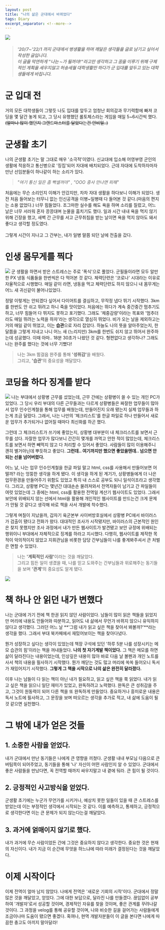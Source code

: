 ```yaml
---
layout: post
title: "나의 삶은 군대에서 바뀌었다"
tags: Diary
excerpt_separator: <!--more-->
---
```


![](https://velog.velcdn.com/images/dongho18/post/adf0a56c-aa6c-4bbb-ab95-701036763596/%EA%B5%B0%EB%8C%80.png)

<Blockquote><h5><span style="color:gray">'20/7~'22/1 까지 군대에서 병생활을 하며 깨달은 생각들을 글로 남기고 싶어서 작성한 글입니다.<br>이 글을 막연하게 "나는 ~가 될꺼야!"라고만 생각하고 그 꿈을 이루기 위해 구체적인 계획을 세우지않고 허송세월 대학생활만 하다가 군 입대를 앞두고 있는 대학생들에게 바칩니다.</span></h5></Blockquote><!--more-->

<h1>군 입대 전</h1>
거의 모든 대학생들이 그렇듯 나도 입대를 앞두고 엄청난 회의감과 무기력함에 빠져 코딩을 몇 달간 놓게 되고, 그 당시 유행했던 롤토체스라는 게임을 매일 5~6시간씩 했다.<del>(얼마나 많이 했던지 그랜드마스터를 달았다는건 안비밀..)</del>

<h1>군생활 초기</h1>
나의 군생활 초기는 말 그대로 매우 '소극적'이였다. 신교대에 입소해 어영부영 군인의 생활에 적응하고 통신병으로 '징집'되어 자대에 배치되었다. 근데 자대에 도착하자마자 만난 선임분들이 하나같이 하는 소리가 있다.
  <Blockquote><em>"여기 통신 일은 좀 빡셀꺼야" , "OOO 중사 만나면 피해"</em></Blockquote>
처음에는 무슨 소리인지 이해가 안갔지만, 차차 자대 생활을 하다보니 이해가 되었다. 생전 처음 들어보는 터무니 없는 인신공격을 이병~일병때 다 들어본 것 같다.(마음의 편지는 소용 없었다.) 너무 힘들었다. 조그마한 실수를 해도 욕을 하며 소리를 질렀고, 어느 날은 너무 서러워 혼자 끙끙대며 눈물을 훔치기도 했다. 일과 시간 내내 욕을 먹지 않기 위해 긴장을 했고, 새벽 간 근무를 서고 근무취침을 받는 날이면 욕을 먹지 않아도 돼서 좋다고 생각할 정도였다. <br><br>그렇게 시간이 지나고 그 간부는, 내가 일병 말쯤 되던 날에 전출을 갔다.

<h1>인생 몸무게를 찍다</h1>
<img src="https://images.velog.io/images/dongho18/post/0530bd2b-4bef-4fa1-9c6c-0a887eea65b0/image.png">
군 생활을 하면서 받은 스트레스는 주로 '폭식'으로 풀었다. 군필들이라면 모두 알만한 PX 냉동 식품들을 한번씩은 다 먹어본 것 같다. 체력단련은 '코로나' 시대라는 이유로 자율적으로 시행했다. 매일 같이 라면, 냉동을 먹고 체력단련도 하지 않으니 내 몸무게는 어느 새 귀신같이 불어나있었다.

정말 이렇게는 안되겠다 싶어서 다이어트를 결심하고, 무작정 냅다 뛰기 시작했다. 3km를 한번도 안 쉬고 뛰려고 하니 죽을 맛이었다. 처음에는 뛰다가 계속 중간중간 멈추기도 하고, 너무 힘들어 다 뛰지도 못하고 포기했다. 그래도 '체중감량'이라는 목표와 '멈추더라도 매일 뛰려는 노력을 하자'라는 생각으로 열심히 뛰었다. 비가 오는 날을 제외하고는 거의 매일 같이 뛰었고, 이는 **습관**으로 자리 잡았다. 하늘도 나의 뜻을 알아주었는지, 한달쯤을 그렇게 지내고 나니 어느 새 (느리지만) 3km를 한번도 쉬지 않고 뛰어서 완주하는데 성공했다. 이때 아마.. 18분 30초가 나왔던 것 같다. 형편없다고 생각하나? 그래도 나는 완주를 했다는 것에 너무 기뻤다!<br>

> 나는 3km 뜀걸음 완주를 통해 <b>'성취감'</b>을 배웠다.<br>그리고, <b>'습관'</b>의 중요성을 깨달았다.

<h1>코딩을 하다 징계를 받다</h1>
<img src="https://images.velog.io/images/dongho18/post/2e365ac3-cf70-461f-9251-1ea673ed3582/image.png">
나는 부대에서 상황병 근무를 섰었는데, 근무 간에는 상황병이 쓸 수 있는 개인 PC가 있었다. 그 당시 우리 부대의 다른 근무들과는 다르게 상황병들은 짜잘한 업무들이 많아서 업무 인수인계철을 통해 업무를 배웠는데, 만들어진지 오래 됐는지 실제 업무들과 하는게 조금 달랐다. 그래서, 나는 나만의 '체크리스트'를 한글 파일로 하나 만들어서 새로운 업무가 추가되거나 없어질 때마다 최신화를 하곤 했다.

그런데 그 체크리스트가 쓰기에 좋았는지, 상황병 대부분이 내 체크리스트를 보면서 근무를 섰다. 자잘한 업무가 많다보니 간간히 몇개를 까먹고 안한 적이 많았는데, 체크리스트를 보면서 하면 빼먹지 않고 다 처리할 수 있어서 좋았다. 사람들이 많이 이용해주니 괜히 별거아닌데 뿌듯하고 좋았다. <b>그런데.. 여기까지만 했으면 좋았을텐데.. 넘으면 안되는 선을 넘어버렸다.</b>

어느 날, 나는 업무 인수인계철을 한글 파일 말고 html, css를 사용해서 만들어보면 어떨까? 라는 엉뚱한 생각을 하게 됐다. 이 생각을 하게 된 계기가, 상황병들에게 더 나은 업무환경을 만들어주기 위함도 있었고 특히 내 스스로 공부도 되니 일석이조라고 생각했다. 그리고, 상황병 PC는 몇년간 대대손손 물려져와서 전역자들이 남기고 간 파일들이 여럿 있었는데 그 중에는 html, css를 활용한 전역일 계산기 웹사이트도 있었다. 그래서 보안에 위배되지 않는 선에서 html을 활용해 개인적인 웹사이트를 만드는건 크게 문제가 안될 것 같다고 생각해 바로 책을 사서 개발에 착수했다.

그렇게 며칠이 지났을까, 갑자기 육군본부 사이버방호실에서 상황병 PC에서 바이러스가 검출이 됐다고 전화가 왔다. 대대적인 조사가 시작됐지만, 바이러스의 근본적인 원인은 찾지 못했지만 조사 과정에서 내가 만든 웹사이트가 발견됐고 보안 규정에 위배되는 행위이니 부대에서 자체적으로 징계를 하라고 지시했다. 다행히, 웹사이트를 제작한 목적이 악의적이지 않았고 지휘관님을 비롯한 담당 간부님들이 나를 좋게봐주셔서 큰 처벌은 면할 수 있었다.<br>

<blockquote>나는 <b>'계획적인 사람'</b>이라는 것을 깨달았다.<br>그리고 힘든 일이 생겼을 때, 나를 믿고 도와주는 간부님들과 위로해주는 동기들을 보며 <b>'관계'</b>의 중요성도 알게 됐다.</blockquote>

<img src="https://images.velog.io/images/dongho18/post/d809db57-2f6c-4a34-acbb-0406a121be31/image.png">
<h1>책 하나 안 읽던 내가 변했다</h1>

나는 군대에 가기 전에 책 한권 읽지 않던 사람이었다. 남들이 많이 읽은 책들을 읽었지만 머리에 내용도 안들어와 따분하고, 읽어도 내 삶에서 무언가 바뀌지 않으니 유익하지 않다고 생각했다. 그러던 어느 날 **'그럼 내가 읽고 싶은 책을 찾아서 봐볼까?'**라는 생각을 했다. 그래서 부대 북카페에서 재밌어보이는 책을 찾아다녔다.

뭔가 성장하고 싶다는 생각이 있었는데 책장 구석에 있던 '하루 5분 나를 성장시키는 메모 습관의 힘'이라는 책을 꺼내들었다. **나의 첫 자기계발 책이었다.** 그 책은 메모를 하면 삶이 달라진다는 내용이었는데, 인상깊은 내용이 많아 바로 다음 날 볼펜과 개인 노트를 사서 책의 내용을 필사하기 시작했다. 뭔가 깨닫는 것도 많고 머리에 쏙쏙 들어오니 독서가 재밌어지기 시작했다. **그렇게 그 책을 시작으로 나의 삶은 완전히 달라졌다.**

이후 나는 남들이 다 읽는 책이 아닌 내가 필요하고, 읽고 싶은 책을 쭉 읽었다. 내가 읽고 싶은 책을 읽으니 일단 재미가 있었고, 완독하려고 노력했다. 완독은 큰 성취감을 주고, 그것이 원동력이 되어 다른 책을 또 완독하게 만들었다.
중요하거나 흥미로운 내용은 독서 노트에 필사하고, 그 문장을 보며 떠오르는 생각을 추가로 적고, 내 삶에 도움이 될 것 같으면 실천했다.

<h1>그 밖에 내가 얻은 것들</h1>

## 1. 소중한 사람을 얻었다.

내가 군대에서 만난 동기들은 나에게 큰 영향을 끼쳤다. 군생활 내내 부모님 다음으로 큰 버팀목이 되어주었고, 동기들을 통해 '나' 자신이 어떤 사람인지 알 수 있었다. 군대에서 좋은 사람들을 만났다면, 꼭 전역할 때까지 싸우지말고 내 곁에 둬라. 큰 힘이 될 것이다.

## 2. 긍정적인 사고방식을 얻었다.

군생활 초기에는 누군가 무언가를 시키거나, 예상치 못한 일들이 있을 때 큰 스트레스를 받았는데 이는 부정적인 생각에서 시작되는 것 같다. 이를 예측하고, 통제하고, 긍정적으로 생각한다면 이는 큰 문제가 되지 않는다는걸 깨달았다.

## 3. 과거에 얽매이지 않기로 했다.

내가 과거에 무슨 사람이었든 간에 그것은 중요하지 않다고 생각한다. 중요한 것은 현재의 자신이다. 내가 지금 이 순간에 무엇을 하느냐에 따라 미래가 결정된다는 것을 깨달았다.

<h1>이제 시작이다</h1>
이제 전역이 얼마 남지 않았다. 나에게 전역은 '새로운 기회의 시작'이다. 군대에서 정말 많은 것을 깨달았고, 얻었다. 그에 대한 보답으로, 달라진 나를 만들겠다. 끊임없이 공부하여 '개발자'로서 성공할 것이며, 경제적인 자유를 찾을 것이며, 좋은 관계를 꾸려나갈 것이다. 그 과정을 velog를 통해 공유할 것이며, 나와 비슷한 길을 걸어가는 사람들에게 조금이나마 도움이 됐으면 좋겠다. 혹여나, 현역 개발자분들이 이 글을 본다면 나에게 따끔한 충고도 아끼지 말아달라!

